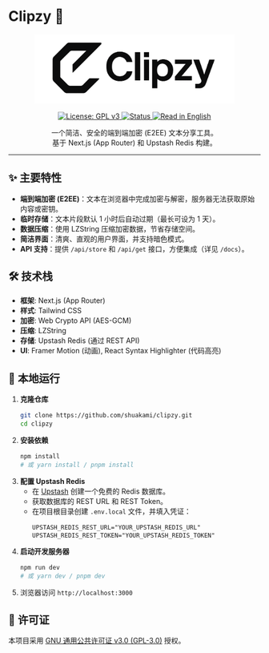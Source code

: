 # Clipzy 📎

<p align="center">
  <picture>
    <source media="(prefers-color-scheme: dark)" srcset="public/assets/clipzy-white-r.png">
    <source media="(prefers-color-scheme: light)" srcset="public/assets/clipzy-r.png">
    <img alt="Clipzy Logo Banner" src="public/assets/clipzy-r.png" width="400">
  </picture>
</p>

<p align="center">
  <a href="https://www.gnu.org/licenses/gpl-3.0" target="_blank">
    <img alt="License: GPL v3" src="https://img.shields.io/badge/License-GPLv3-blue.svg?style=flat-square">
  </a>
  <a href="https://github.com/shuakami/clipzy" target="_blank">
    <img alt="Status" src="https://img.shields.io/badge/status-active-success.svg?style=flat-square">
  </a>
  <a href="README_EN.md" target="_blank">
    <img alt="Read in English" src="https://img.shields.io/badge/Read-English-orange?style=flat-square">
  </a>
</p>

<p align="center">
  一个简洁、安全的端到端加密 (E2EE) 文本分享工具。
  <br />
  基于 Next.js (App Router) 和 Upstash Redis 构建。
</p>

---

## ✨ 主要特性

*   **端到端加密 (E2EE)**：文本在浏览器中完成加密与解密，服务器无法获取原始内容或密钥。
*   **临时存储**：文本片段默认 1 小时后自动过期（最长可设为 1 天）。
*   **数据压缩**：使用 LZString 压缩加密数据，节省存储空间。
*   **简洁界面**：清爽、直观的用户界面，并支持暗色模式。
*   **API 支持**：提供 `/api/store` 和 `/api/get` 接口，方便集成（详见 `/docs`）。

## 🛠️ 技术栈

*   **框架**: Next.js (App Router)
*   **样式**: Tailwind CSS
*   **加密**: Web Crypto API (AES-GCM)
*   **压缩**: LZString
*   **存储**: Upstash Redis (通过 REST API)
*   **UI**: Framer Motion (动画), React Syntax Highlighter (代码高亮)

## 🚀 本地运行

1.  **克隆仓库**
    ```bash
    git clone https://github.com/shuakami/clipzy.git
    cd clipzy
    ```
2.  **安装依赖**
    ```bash
    npm install
    # 或 yarn install / pnpm install
    ```
3.  **配置 Upstash Redis**
    *   在 [Upstash](https://upstash.com/) 创建一个免费的 Redis 数据库。
    *   获取数据库的 REST URL 和 REST Token。
    *   在项目根目录创建 `.env.local` 文件，并填入凭证：
        ```dotenv
        UPSTASH_REDIS_REST_URL="YOUR_UPSTASH_REDIS_URL"
        UPSTASH_REDIS_REST_TOKEN="YOUR_UPSTASH_REDIS_TOKEN"
        ```
4.  **启动开发服务器**
    ```bash
    npm run dev
    # 或 yarn dev / pnpm dev
    ```
5.  浏览器访问 `http://localhost:3000`

## 📄 许可证

本项目采用 [GNU 通用公共许可证 v3.0 (GPL-3.0)](https://www.gnu.org/licenses/gpl-3.0) 授权。

